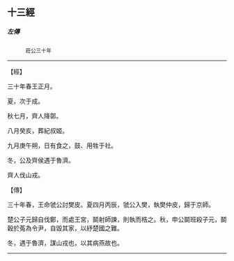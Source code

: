 

## 十三經

##### 左傳
　　　`莊公三十年`

* * *

【經】

三十年春王正月。

夏，次于成。

秋七月，齊人降鄣。

八月癸亥，葬紀叔姬。

九月庚午朔，日有食之，鼓、用牲于社。

冬，公及齊侯遇于魯濟。

齊人伐山戎。

【傳】

三十年春，王命虢公討樊皮。夏四月丙辰，虢公入樊，執樊仲皮，歸于京師。

楚公子元歸自伐鄭，而處王宮，鬬射師諫，則執而梏之。秋，申公鬬班殺子元，鬬穀於菟為令尹，自毀其家，以紓楚國之難。

冬，遇于魯濟，謀山戎也，以其病燕故也。

* * *

